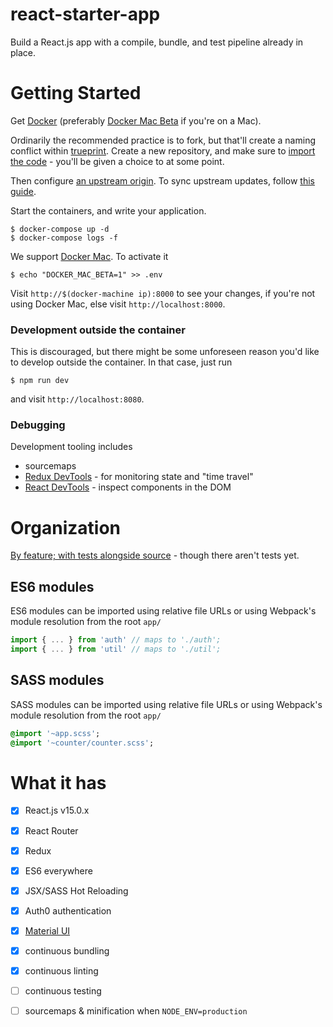 # react-starter-app

Build a React.js app with a compile, bundle, and test pipeline already in place.

# Getting Started

Get [Docker](https://docs.docker.com/linux/step_one/) (preferably [Docker Mac Beta](beta.docker.com) if you're on a Mac).

Ordinarily the recommended practice is to fork, but that'll create a naming conflict within [trueprint](github.com/trueprint). Create a new repository, and make sure to [import the code](https://help.github.com/articles/importing-your-project-to-github/) - you'll be given a choice to at some point.

Then configure [an upstream origin](https://help.github.com/articles/configuring-a-remote-for-a-fork/). To sync upstream updates, follow [this guide](https://help.github.com/articles/syncing-a-fork/).

Start the containers, and write your application.


```
$ docker-compose up -d
$ docker-compose logs -f
```


We support [Docker Mac](https://blog.docker.com/2016/03/docker-for-mac-windows-beta/). To activate it 

```
$ echo "DOCKER_MAC_BETA=1" >> .env
```

Visit `http://$(docker-machine ip):8000` to see your changes, if you're not using Docker Mac, else visit `http://localhost:8000`. 

### Development outside the container

This is discouraged, but there might be some unforeseen reason you'd like to develop outside the container. In that case, just run

```
$ npm run dev
```

and visit `http://localhost:8080`.

### Debugging

Development tooling includes

- sourcemaps
- [Redux DevTools](https://github.com/gaearon/redux-devtools#chrome-extension) - for monitoring state and "time travel"
- [React DevTools](https://chrome.google.com/webstore/detail/react-developer-tools/fmkadmapgofadopljbjfkapdkoienihi?hl=en) - inspect components in the DOM

# Organization

[By feature; with tests alongside source](http://marmelab.com/blog/2015/12/17/react-directory-structure.html) - though there aren't tests yet. 

## ES6 modules

ES6 modules can be imported using relative file URLs or using Webpack's module resolution from the root `app/`

```javascript
import { ... } from 'auth' // maps to './auth';
import { ... } from 'util' // maps to './util';
```

## SASS modules

SASS modules can be imported using relative file URLs or using Webpack's module resolution from the root `app/`

```sass
@import '~app.scss';
@import '~counter/counter.scss';
```

# What it has

- [x] React.js v15.0.x
- [x] React Router
- [x] Redux
- [x] ES6 everywhere
- [x] JSX/SASS Hot Reloading
- [x] Auth0 authentication
- [x] [Material UI](https://github.com/callemall/material-ui)
- [x] continuous bundling
- [x] continuous linting
- [ ] continuous testing
- [ ] sourcemaps & minification when `NODE_ENV=production`


